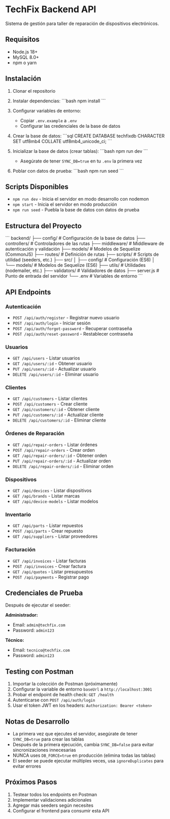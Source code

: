 # TechFix Backend API

Sistema de gestión para taller de reparación de dispositivos electrónicos.

## Requisitos

- Node.js 18+
- MySQL 8.0+
- npm o yarn

## Instalación

1. Clonar el repositorio
2. Instalar dependencias:
\`\`\`bash
npm install
\`\`\`

3. Configurar variables de entorno:
   - Copiar `.env.example` a `.env`
   - Configurar las credenciales de la base de datos

4. Crear la base de datos:
\`\`\`sql
CREATE DATABASE techfixdb CHARACTER SET utf8mb4 COLLATE utf8mb4_unicode_ci;
\`\`\`

5. Inicializar la base de datos (crear tablas):
\`\`\`bash
npm run dev
\`\`\`
   - Asegúrate de tener `SYNC_DB=true` en tu `.env` la primera vez

6. Poblar con datos de prueba:
\`\`\`bash
npm run seed
\`\`\`

## Scripts Disponibles

- `npm run dev` - Inicia el servidor en modo desarrollo con nodemon
- `npm start` - Inicia el servidor en modo producción
- `npm run seed` - Puebla la base de datos con datos de prueba

## Estructura del Proyecto

\`\`\`
backend/
├── config/              # Configuración de la base de datos
├── controllers/         # Controladores de las rutas
├── middleware/          # Middleware de autenticación y validación
├── models/              # Modelos de Sequelize (CommonJS)
├── routes/              # Definición de rutas
├── scripts/             # Scripts de utilidad (seeders, etc.)
├── src/
│   ├── config/          # Configuración (ES6)
│   └── models/          # Modelos de Sequelize (ES6)
├── utils/               # Utilidades (nodemailer, etc.)
├── validators/          # Validadores de datos
├── server.js            # Punto de entrada del servidor
└── .env                 # Variables de entorno
\`\`\`

## API Endpoints

### Autenticación
- `POST /api/auth/register` - Registrar nuevo usuario
- `POST /api/auth/login` - Iniciar sesión
- `POST /api/auth/forgot-password` - Recuperar contraseña
- `POST /api/auth/reset-password` - Restablecer contraseña

### Usuarios
- `GET /api/users` - Listar usuarios
- `GET /api/users/:id` - Obtener usuario
- `PUT /api/users/:id` - Actualizar usuario
- `DELETE /api/users/:id` - Eliminar usuario

### Clientes
- `GET /api/customers` - Listar clientes
- `POST /api/customers` - Crear cliente
- `GET /api/customers/:id` - Obtener cliente
- `PUT /api/customers/:id` - Actualizar cliente
- `DELETE /api/customers/:id` - Eliminar cliente

### Órdenes de Reparación
- `GET /api/repair-orders` - Listar órdenes
- `POST /api/repair-orders` - Crear orden
- `GET /api/repair-orders/:id` - Obtener orden
- `PUT /api/repair-orders/:id` - Actualizar orden
- `DELETE /api/repair-orders/:id` - Eliminar orden

### Dispositivos
- `GET /api/devices` - Listar dispositivos
- `GET /api/brands` - Listar marcas
- `GET /api/device-models` - Listar modelos

### Inventario
- `GET /api/parts` - Listar repuestos
- `POST /api/parts` - Crear repuesto
- `GET /api/suppliers` - Listar proveedores

### Facturación
- `GET /api/invoices` - Listar facturas
- `POST /api/invoices` - Crear factura
- `GET /api/quotes` - Listar presupuestos
- `POST /api/payments` - Registrar pago

## Credenciales de Prueba

Después de ejecutar el seeder:

**Administrador:**
- Email: `admin@techfix.com`
- Password: `admin123`

**Técnico:**
- Email: `tecnico@techfix.com`
- Password: `admin123`

## Testing con Postman

1. Importar la colección de Postman (próximamente)
2. Configurar la variable de entorno `baseUrl` a `http://localhost:3001`
3. Probar el endpoint de health check: `GET /health`
4. Autenticarse con `POST /api/auth/login`
5. Usar el token JWT en los headers: `Authorization: Bearer <token>`

## Notas de Desarrollo

- La primera vez que ejecutes el servidor, asegúrate de tener `SYNC_DB=true` para crear las tablas
- Después de la primera ejecución, cambia `SYNC_DB=false` para evitar sincronizaciones innecesarias
- NUNCA uses `DB_FORCE=true` en producción (elimina todas las tablas)
- El seeder se puede ejecutar múltiples veces, usa `ignoreDuplicates` para evitar errores

## Próximos Pasos

1. Testear todos los endpoints en Postman
2. Implementar validaciones adicionales
3. Agregar más seeders según necesites
4. Configurar el frontend para consumir esta API
